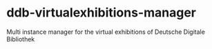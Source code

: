 # ddb-virtualexhibitions-manager
Multi instance manager for the virtual exhibitions of Deutsche Digitale Bibliothek

